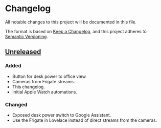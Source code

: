 # Changelog

All notable changes to this project will be documented in this file.

The format is based on [Keep a Changelog](https://keepachangelog.com/en/1.0.0/),
and this project adheres to [Semantic Versioning](https://semver.org/spec/v2.0.0.html).

## [Unreleased]

### Added

- Button for desk power to office view.
- Cameras from Frigate streams.
- This changelog.
- Initial Apple Watch automations.

### Changed

- Exposed desk power switch to Google Assistant.
- Use the Frigate in Lovelace instead of direct streams from the cameras.

[Unreleased]: https://github.com/a7d-corp/homeassistant/tree/main

